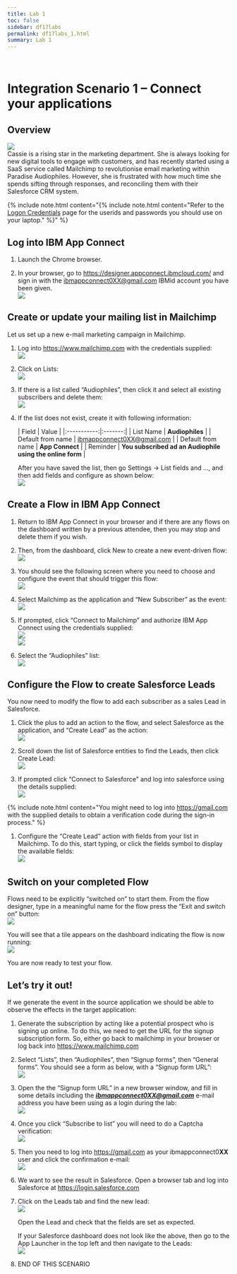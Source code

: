 ```yaml
---
title: Lab 1
toc: false
sidebar: df17labs
permalink: df17labs_1.html
summary: Lab 1
---
```

 
# Integration Scenario 1 – Connect your applications

## Overview
![](./images/df17labs/cassie.png)  
Cassie is a rising star in the marketing department. She is always looking for new digital tools to engage with customers, and has recently started using a SaaS service called Mailchimp to revolutionise email marketing within Paradise Audiophiles. However, she is frustrated with how much time she spends sifting through responses, and reconciling them with their Salesforce CRM system.

{% include note.html content="{% include note.html content="Refer to the [Logon Credentials](http:/df17labs_creds.html) page for the userids and passwords you should use on your laptop." %}" %}

 
## Log into IBM App Connect
1. Launch the Chrome browser. 

1. In your browser, go to <https://designer.appconnect.ibmcloud.com/> and sign in with the ibmappconnect0XX@gmail.com IBMid account you have been given.   
![](./images/df17labs/df1-image0.png)
 

## Create or update your mailing list in Mailchimp
Let us set up a new e-mail marketing campaign in Mailchimp.
1. Log into https://www.mailchimp.com with the credentials supplied:   
![](./images/df17labs/df1-image1.png)
   
1. Click on Lists:   
![](./images/df17labs/df1-image2.png)
 
1. If there is a list called “Audiophiles”, then click it and select all existing subscribers and delete them:   
![](./images/df17labs/df1-image3.png)
 
1. If the list does not exist, create it with following information:

    | Field | Value |
|:-----------:|:-------:|
| List Name |   **Audiophiles** |
| Default from name | ibmappconnect0XX@gmail.com |
| Default from name | **App Connect** |
| Reminder | **You subscribed ad an Audiophile using the online form** |


    After you have saved the list, then go Settings -> List fields and …, and then add fields and configure as shown below:   
![](./images/df17labs/df1-image4.png)

## Create a Flow in IBM App Connect
1. Return to IBM App Connect in your browser and if there are any flows on the dashboard written by a previous attendee, then you may stop and delete them if you wish.
2. Then, from the dashboard, click New to create a new event-driven flow:     
![](./images/df17labs/df1-image5.png)
 
1. You should see the following screen where you need to choose and configure the event that should trigger this flow:   
![](./images/df17labs/df1-image6.png)
 
1. Select Mailchimp as the application and “New Subscriber” as the event:   
![](./images/df17labs/df1-image7.png)
 
1. If prompted, click “Connect to Mailchimp” and authorize IBM App Connect using the credentials supplied:    
![](./images/df17labs/df1-image8.png)    
![](./images/df17labs/df1-image9.png)
 
 
1. Select the “Audiophiles” list:    
![](./images/df17labs/df1-image10.png)
  

## Configure the Flow to create Salesforce Leads
You now need to modify the flow to add each subscriber as a sales Lead in Salesforce.

1. Click the plus to add an action to the flow, and select Salesforce as the application, and “Create Lead” as the action:     
![](./images/df17labs/df1-image11.png)
  
1. Scroll down the list of Salesforce entities to find the Leads, then click Create Lead:   
![](./images/df17labs/df1-image12.png)
 
1. If prompted click “Connect to Salesforce” and log into salesforce using the details supplied:   
![](./images/df17labs/df1-image13.png)
 
 {% include note.html content="You might need to log into https://gmail.com with the supplied details to obtain a verification code during the sign-in process." %}
     
 	
1. Configure the “Create Lead” action with fields from your list in Mailchimp. To do this, start typing, or click the fields symbol to display the available fields:     
![](./images/df17labs/df1-image14.png)
  

## Switch on your completed Flow

Flows need to be explicitly “switched on” to start them. From the flow designer, type in a meaningful name for the flow press the “Exit and switch on” button:   
![](./images/df17labs/df1-image15.png)
 
You will see that a tile appears on the dashboard indicating the flow is now running:    
![](./images/df17labs/df1-image16.png)
 
You are now ready to test your flow.

## Let’s try it out!
If we generate the event in the source application we should be able to observe the effects in the target application:

1. Generate the subscription by acting like a potential prospect who is signing up online. To do this, we need to get the URL for the signup subscription form. So, either go back to mailchimp in your browser or log back into <https://www.mailchimp.com>

1. Select “Lists”, then “Audiophiles”, then “Signup forms”, then “General forms”. You should see a form as below, with a “Signup form URL”:    
![](./images/df17labs/df1-image17.png)
 
1. Open the the “Signup form URL” in a new browser window, and fill in some details including the ***ibmappconnect0XX@gmail.com*** e-mail address you have been using as a login during the lab:    
![](./images/df17labs/df1-image18.png)
 
1. Once you click “Subscribe to list” you will need to do a Captcha verification:    
![](./images/df17labs/df1-image19.png)
 
1. Then you need to log into <https://gmail.com> as your ibmappconnect0**XX** user and click the confirmation e-mail:     
![](./images/df17labs/df1-image20.png)
 
1. We want to see the result in Salesforce. Open a browser tab and log into Salesforce at <https://login.salesforce.com>
1. Click on the Leads tab and find the new lead:    
![](./images/df17labs/df1-image21.png) 

    Open the Lead and check that the fields are set as expected.

    If your Salesforce dashboard does not look like the above, then go to the App Launcher in the top left and then navigate to the Leads:    
    ![](./images/df17labs/df1-image22.png)

 
1. END OF THIS SCENARIO


 
